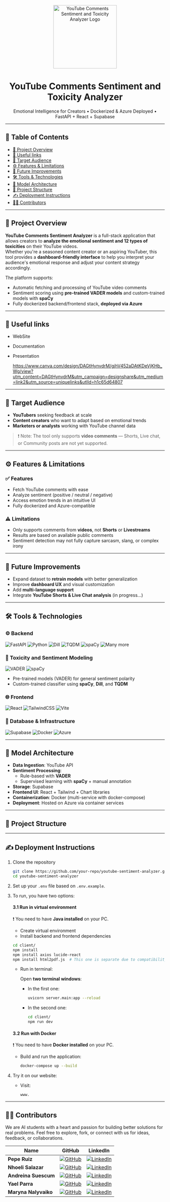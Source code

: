 <p align="center">
  <img src="img/logo.png" alt="YouTube Comments Sentiment and Toxicity Analyzer Logo" width="200"/>
</p>

<h1 align="center">YouTube Comments Sentiment and Toxicity Analyzer</h1>

<p align="center">
  Emotional Intelligence for Creators • Dockerized & Azure Deployed • FastAPI + React + Supabase
</p>

---

## 🧭 Table of Contents

- [📌 Project Overview](#-project-overview)
- [📎 Useful links](#-useful-links)
- [🎯 Target Audience](#-target-audience)
- [⚙️ Features & Limitations](#️-features--limitations)
- [🚀 Future Improvements](#-future-improvements)
- [🛠️ Tools & Technologies](#-tools--technologies)
- [🧪 Model Architecture](#-model-architecture)
- [📁 Project Structure](#-project-structure)
- [✍ Deployment Instructions](#-deployment-instructions)
- [👩‍💻 Contributors](#-contributors)

---

## 📌 Project Overview

<p align="justify">
  
**YouTube Comments Sentiment Analyzer** is a full-stack application that allows creators to **analyze the emotional sentiment and 12 types of toxicities** on their YouTube videos.  
Whether you're a seasoned content creator or an aspiring YouTuber, this tool provides a **dashboard-friendly interface** to help you interpret your audience's emotional response and adjust your content strategy accordingly.
</p>

The platform supports:
- Automatic fetching and processing of YouTube video comments
- Sentiment scoring using **pre-trained VADER models** and custom-trained models with **spaCy**
- Fully dockerized backend/frontend stack, **deployed via Azure**

---
## 📎 Useful links

- WebSite
- Documentation
- Presentation
  
  https://www.canva.com/design/DAGtHynvdrM/gjhV452aDAtKDeVjKHb_Wg/view?utm_content=DAGtHynvdrM&utm_campaign=designshare&utm_medium=link2&utm_source=uniquelinks&utlId=h1c65d64807
---

## 🎯 Target Audience

- **YouTubers** seeking feedback at scale
- **Content creators** who want to adapt based on emotional trends
- **Marketers or analysts** working with YouTube channel data

> ❗ Note: The tool only supports **video comments** — Shorts, Live chat, or Community posts are not yet supported.

---

## ⚙️ Features & Limitations

### ✅ Features

- Fetch YouTube comments with ease
- Analyze sentiment (positive / neutral / negative)
- Access emotion trends in an intuitive UI
- Fully dockerized and Azure-compatible

### ⚠️ Limitations

- Only supports comments from **videos**, not **Shorts** or **Livestreams**
- Results are based on available public comments
- Sentiment detection may not fully capture sarcasm, slang, or complex irony

---

## 🚀 Future Improvements

- Expand dataset to **retrain models** with better generalization
- Improve **dashboard UX** and visual customization
- Add **multi-language support**
- Integrate **YouTube Shorts & Live Chat analysis** (in progress...)

---

## 🛠️ Tools & Technologies

### ⚙️ Backend

![FastAPI](https://img.shields.io/badge/-FastAPI-009688?logo=fastapi&logoColor=white)
![Python](https://img.shields.io/badge/-Python-3776AB?logo=python&logoColor=white)
![Dill](https://img.shields.io/badge/-Dill-6E4C1E)
![TQDM](https://img.shields.io/badge/-TQDM-92C63D)
![spaCy](https://img.shields.io/badge/-spaCy-09A3D5)
![Many more](https://img.shields.io/badge/-ManyMore-FFFFFF)

### 🧠 Toxicity and Sentiment Modeling

![VADER](https://img.shields.io/badge/-VADER-6A1B9A)
![spaCy](https://img.shields.io/badge/-spaCy-09A3D5)

- Pre-trained models (VADER) for general sentiment polarity
- Custom-trained classifier using **spaCy**, **Dill**, and **TQDM**

### 🌐 Frontend

![React](https://img.shields.io/badge/-React-61DAFB?logo=react&logoColor=black)
![TailwindCSS](https://img.shields.io/badge/-TailwindCSS-06B6D4?logo=tailwindcss&logoColor=white)
![Vite](https://img.shields.io/badge/-Vite-646CFF?logo=vite&logoColor=white)

### 🧱 Database & Infrastructure

![Supabase](https://img.shields.io/badge/-Supabase-3ECF8E?logo=supabase&logoColor=white)
![Docker](https://img.shields.io/badge/-Docker-2496ED?logo=docker&logoColor=white)
![Azure](https://img.shields.io/badge/-Azure-0078D4?logo=microsoftazure&logoColor=white)

---

## 🧪 Model Architecture

- **Data Ingestion**: YouTube API
- **Sentiment Processing**:  
  - Rule-based with **VADER**  
  - Supervised learning with **spaCy** + manual annotation
- **Storage**: Supabase
- **Frontend UI**: React + Tailwind + Chart libraries
- **Containerization**: Docker (multi-service with docker-compose)
- **Deployment**: Hosted on Azure via container services

---

## 📁 Project Structure


---

## ✍ Deployment Instructions

1. Clone the repository
    ```bash
    git clone https://github.com/your-repo/youtube-sentiment-analyzer.git
    cd youtube-sentiment-analyzer
    ```

2. Set up your `.env` file based on `.env.example`.

3. To run, you have two options:

    #### 3.1 Run in virtual environment
    ❗ You need to have **Java installed** on your PC.

    - Create virtual environment  
    - Install backend and frontend dependencies

    ```bash
    cd client/
    npm install
    npm install axios lucide-react
    npm install html2pdf.js  # This one is separate due to compatibility concerns
    ```

    - Run in terminal:

      Open **two terminal windows**:

      - In the first one:
        ```bash
        uvicorn server.main:app --reload
        ```

      - In the second one:
        ```bash
        cd client/
        npm run dev
        ```

    #### 3.2 Run with Docker
    ❗ You need to have **Docker installed** on your PC.

    - Build and run the application:
      ```bash
      docker-compose up --build
      ```

4. Try it on our website:
    - Visit:
      ```
      www.
      ```


---
## 👩‍💻 Contributors
We are AI students with a heart and passion for building better solutions for real problems.
Feel free to explore, fork, or connect with us for ideas, feedback, or collaborations.


| Name | GitHub | LinkedIn |
|------|--------|----------|
| **Pepe Ruiz** | [![GitHub](https://img.shields.io/badge/GitHub-c4302b?logo=github&logoColor=white)](https://github.com/peperuizdev) | [![LinkedIn](https://img.shields.io/badge/LinkedIn-0A66C2?logo=linkedin&logoColor=white)](https://www.linkedin.com/in/peperuiznieto/) |
| **Nhoeli Salazar** | [![GitHub](https://img.shields.io/badge/GitHub-c4302b?logo=github&logoColor=white)](https://github.com/Nho89) | [![LinkedIn](https://img.shields.io/badge/LinkedIn-0A66C2?logo=linkedin&logoColor=white)](https://www.linkedin.com/in/nhoeli-salazar/) |
| **Andreina Suescum** | [![GitHub](https://img.shields.io/badge/GitHub-c4302b?logo=github&logoColor=white)](https://github.com/mariasuescum) | [![LinkedIn](https://img.shields.io/badge/LinkedIn-0A66C2?logo=linkedin&logoColor=white)](https://www.linkedin.com/in/andreina-suescum/) |
| **Yael Parra** | [![GitHub](https://img.shields.io/badge/GitHub-c4302b?logo=github&logoColor=white)](https://github.com/Yael-Parra) | [![LinkedIn](https://img.shields.io/badge/LinkedIn-0A66C2?logo=linkedin&logoColor=white)](https://www.linkedin.com/in/yael-parra/) |
| **Maryna Nalyvaiko** | [![GitHub](https://img.shields.io/badge/GitHub-c4302b?logo=github&logoColor=white)](https://github.com/MarynaDRST) | [![LinkedIn](https://img.shields.io/badge/LinkedIn-0A66C2?logo=linkedin&logoColor=white)](https://www.linkedin.com/in/maryna-nalyvaiko-69745a236/) |
